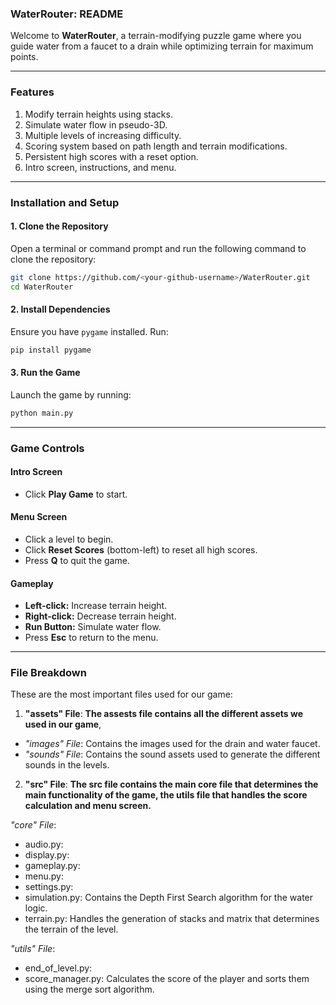 ### **WaterRouter: README**

Welcome to **WaterRouter**, a terrain-modifying puzzle game where you guide water from a faucet to a drain while optimizing terrain for maximum points. 

---

### **Features**
1. Modify terrain heights using stacks.
2. Simulate water flow in pseudo-3D.
3. Multiple levels of increasing difficulty.
4. Scoring system based on path length and terrain modifications.
5. Persistent high scores with a reset option.
6. Intro screen, instructions, and menu.

---

### **Installation and Setup**

#### **1. Clone the Repository**
Open a terminal or command prompt and run the following command to clone the repository:
```bash
git clone https://github.com/<your-github-username>/WaterRouter.git
cd WaterRouter
```

#### **2. Install Dependencies**
Ensure you have `pygame` installed. Run:
```bash
pip install pygame
```

#### **3. Run the Game**
Launch the game by running:
```bash
python main.py
```

---

### **Game Controls**

#### **Intro Screen**
- Click **Play Game** to start.

#### **Menu Screen**
- Click a level to begin.
- Click **Reset Scores** (bottom-left) to reset all high scores.
- Press **Q** to quit the game.

#### **Gameplay**
- **Left-click:** Increase terrain height.
- **Right-click:** Decrease terrain height.
- **Run Button:** Simulate water flow.
- Press **Esc** to return to the menu.

---

### **File Breakdown**
These are the most important files used for our game:

1) **"assets" File**:
**The assests file contains all the different assets we used in our game**,
- *"images" File*: Contains the images used for the drain and water faucet.
- *"sounds" File*: Contains the sound assets used to generate the different sounds in the levels.
2) **"src" File**:
**The src file contains the main core file that determines the main functionality of the game, the utils file that handles the score calculation and menu screen.**
  
  *"core" File*:
  - audio.py:
  - display.py:
  - gameplay.py:
  - menu.py:
  - settings.py:
  - simulation.py: Contains the Depth First Search algorithm for the water logic.
  - terrain.py: Handles the generation of stacks and matrix that determines the terrain of the level.

  *"utils" File*:
  - end_of_level.py: 
  - score_manager.py: Calculates the score of the player and sorts them using the merge sort algorithm.
  
  
  


